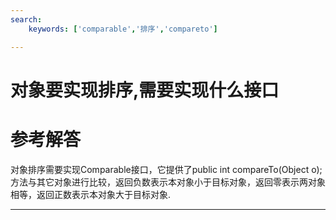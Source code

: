 ```yaml
---
search:
    keywords: ['comparable','排序','compareto']

---
```



# 对象要实现排序,需要实现什么接口

# 参考解答

对象排序需要实现Comparable接口，它提供了public int compareTo(Object o);方法与其它对象进行比较，返回负数表示本对象小于目标对象，返回零表示两对象相等，返回正数表示本对象大于目标对象.

---



